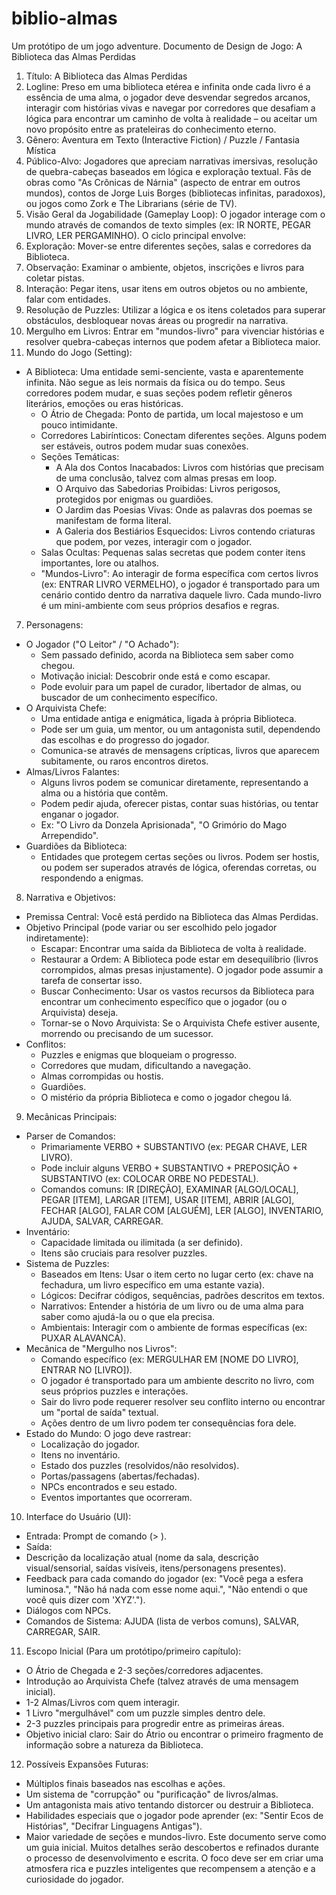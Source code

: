 # biblio-almas
Um protótipo de um jogo adventure.
Documento de Design de Jogo: A Biblioteca das Almas Perdidas
1. Título: A Biblioteca das Almas Perdidas
2. Logline:
Preso em uma biblioteca etérea e infinita onde cada livro é a essência de uma alma, o jogador deve desvendar segredos arcanos, interagir com histórias vivas e navegar por corredores que desafiam a lógica para encontrar um caminho de volta à realidade – ou aceitar um novo propósito entre as prateleiras do conhecimento eterno.
3. Gênero:
Aventura em Texto (Interactive Fiction) / Puzzle / Fantasia Mística
4. Público-Alvo:
Jogadores que apreciam narrativas imersivas, resolução de quebra-cabeças baseados em lógica e exploração textual. Fãs de obras como "As Crônicas de Nárnia" (aspecto de entrar em outros mundos), contos de Jorge Luis Borges (bibliotecas infinitas, paradoxos), ou jogos como Zork e The Librarians (série de TV).
5. Visão Geral da Jogabilidade (Gameplay Loop):
O jogador interage com o mundo através de comandos de texto simples (ex: IR NORTE, PEGAR LIVRO, LER PERGAMINHO). O ciclo principal envolve:
1.  Exploração: Mover-se entre diferentes seções, salas e corredores da Biblioteca.
2.  Observação: Examinar o ambiente, objetos, inscrições e livros para coletar pistas.
3.  Interação: Pegar itens, usar itens em outros objetos ou no ambiente, falar com entidades.
4.  Resolução de Puzzles: Utilizar a lógica e os itens coletados para superar obstáculos, desbloquear novas áreas ou progredir na narrativa.
5.  Mergulho em Livros: Entrar em "mundos-livro" para vivenciar histórias e resolver quebra-cabeças internos que podem afetar a Biblioteca maior.
6. Mundo do Jogo (Setting):
 * A Biblioteca: Uma entidade semi-senciente, vasta e aparentemente infinita. Não segue as leis normais da física ou do tempo. Seus corredores podem mudar, e suas seções podem refletir gêneros literários, emoções ou eras históricas.
   * O Átrio de Chegada: Ponto de partida, um local majestoso e um pouco intimidante.
   * Corredores Labirínticos: Conectam diferentes seções. Alguns podem ser estáveis, outros podem mudar suas conexões.
   * Seções Temáticas:
     * A Ala dos Contos Inacabados: Livros com histórias que precisam de uma conclusão, talvez com almas presas em loop.
     * O Arquivo das Sabedorias Proibidas: Livros perigosos, protegidos por enigmas ou guardiões.
     * O Jardim das Poesias Vivas: Onde as palavras dos poemas se manifestam de forma literal.
     * A Galeria dos Bestiários Esquecidos: Livros contendo criaturas que podem, por vezes, interagir com o jogador.
   * Salas Ocultas: Pequenas salas secretas que podem conter itens importantes, lore ou atalhos.
   * "Mundos-Livro": Ao interagir de forma específica com certos livros (ex: ENTRAR LIVRO VERMELHO), o jogador é transportado para um cenário contido dentro da narrativa daquele livro. Cada mundo-livro é um mini-ambiente com seus próprios desafios e regras.
7. Personagens:
 * O Jogador ("O Leitor" / "O Achado"):
   * Sem passado definido, acorda na Biblioteca sem saber como chegou.
   * Motivação inicial: Descobrir onde está e como escapar.
   * Pode evoluir para um papel de curador, libertador de almas, ou buscador de um conhecimento específico.
 * O Arquivista Chefe:
   * Uma entidade antiga e enigmática, ligada à própria Biblioteca.
   * Pode ser um guia, um mentor, ou um antagonista sutil, dependendo das escolhas e do progresso do jogador.
   * Comunica-se através de mensagens crípticas, livros que aparecem subitamente, ou raros encontros diretos.
 * Almas/Livros Falantes:
   * Alguns livros podem se comunicar diretamente, representando a alma ou a história que contêm.
   * Podem pedir ajuda, oferecer pistas, contar suas histórias, ou tentar enganar o jogador.
   * Ex: "O Livro da Donzela Aprisionada", "O Grimório do Mago Arrependido".
 * Guardiões da Biblioteca:
   * Entidades que protegem certas seções ou livros. Podem ser hostis, ou podem ser superados através de lógica, oferendas corretas, ou respondendo a enigmas.
8. Narrativa e Objetivos:
 * Premissa Central: Você está perdido na Biblioteca das Almas Perdidas.
 * Objetivo Principal (pode variar ou ser escolhido pelo jogador indiretamente):
   * Escapar: Encontrar uma saída da Biblioteca de volta à realidade.
   * Restaurar a Ordem: A Biblioteca pode estar em desequilíbrio (livros corrompidos, almas presas injustamente). O jogador pode assumir a tarefa de consertar isso.
   * Buscar Conhecimento: Usar os vastos recursos da Biblioteca para encontrar um conhecimento específico que o jogador (ou o Arquivista) deseja.
   * Tornar-se o Novo Arquivista: Se o Arquivista Chefe estiver ausente, morrendo ou precisando de um sucessor.
 * Conflitos:
   * Puzzles e enigmas que bloqueiam o progresso.
   * Corredores que mudam, dificultando a navegação.
   * Almas corrompidas ou hostis.
   * Guardiões.
   * O mistério da própria Biblioteca e como o jogador chegou lá.
9. Mecânicas Principais:
 * Parser de Comandos:
   * Primariamente VERBO + SUBSTANTIVO (ex: PEGAR CHAVE, LER LIVRO).
   * Pode incluir alguns VERBO + SUBSTANTIVO + PREPOSIÇÃO + SUBSTANTIVO (ex: COLOCAR ORBE NO PEDESTAL).
   * Comandos comuns: IR [DIREÇÃO], EXAMINAR [ALGO/LOCAL], PEGAR [ITEM], LARGAR [ITEM], USAR [ITEM], ABRIR [ALGO], FECHAR [ALGO], FALAR COM [ALGUÉM], LER [ALGO], INVENTARIO, AJUDA, SALVAR, CARREGAR.
 * Inventário:
   * Capacidade limitada ou ilimitada (a ser definido).
   * Itens são cruciais para resolver puzzles.
 * Sistema de Puzzles:
   * Baseados em Itens: Usar o item certo no lugar certo (ex: chave na fechadura, um livro específico em uma estante vazia).
   * Lógicos: Decifrar códigos, sequências, padrões descritos em textos.
   * Narrativos: Entender a história de um livro ou de uma alma para saber como ajudá-la ou o que ela precisa.
   * Ambientais: Interagir com o ambiente de formas específicas (ex: PUXAR ALAVANCA).
 * Mecânica de "Mergulho nos Livros":
   * Comando específico (ex: MERGULHAR EM [NOME DO LIVRO], ENTRAR NO [LIVRO]).
   * O jogador é transportado para um ambiente descrito no livro, com seus próprios puzzles e interações.
   * Sair do livro pode requerer resolver seu conflito interno ou encontrar um "portal de saída" textual.
   * Ações dentro de um livro podem ter consequências fora dele.
 * Estado do Mundo: O jogo deve rastrear:
   * Localização do jogador.
   * Itens no inventário.
   * Estado dos puzzles (resolvidos/não resolvidos).
   * Portas/passagens (abertas/fechadas).
   * NPCs encontrados e seu estado.
   * Eventos importantes que ocorreram.
10. Interface do Usuário (UI):
* Entrada: Prompt de comando (> ).
* Saída:
* Descrição da localização atual (nome da sala, descrição visual/sensorial, saídas visíveis, itens/personagens presentes).
* Feedback para cada comando do jogador (ex: "Você pega a esfera luminosa.", "Não há nada com esse nome aqui.", "Não entendi o que você quis dizer com 'XYZ'.").
* Diálogos com NPCs.
* Comandos de Sistema: AJUDA (lista de verbos comuns), SALVAR, CARREGAR, SAIR.
11. Escopo Inicial (Para um protótipo/primeiro capítulo):
* O Átrio de Chegada e 2-3 seções/corredores adjacentes.
* Introdução ao Arquivista Chefe (talvez através de uma mensagem inicial).
* 1-2 Almas/Livros com quem interagir.
* 1 Livro "mergulhável" com um puzzle simples dentro dele.
* 2-3 puzzles principais para progredir entre as primeiras áreas.
* Objetivo inicial claro: Sair do Átrio ou encontrar o primeiro fragmento de informação sobre a natureza da Biblioteca.
12. Possíveis Expansões Futuras:
* Múltiplos finais baseados nas escolhas e ações.
* Um sistema de "corrupção" ou "purificação" de livros/almas.
* Um antagonista mais ativo tentando distorcer ou destruir a Biblioteca.
* Habilidades especiais que o jogador pode aprender (ex: "Sentir Ecos de Histórias", "Decifrar Linguagens Antigas").
* Maior variedade de seções e mundos-livro.
Este documento serve como um guia inicial. Muitos detalhes serão descobertos e refinados durante o processo de desenvolvimento e escrita. O foco deve ser em criar uma atmosfera rica e puzzles inteligentes que recompensem a atenção e a curiosidade do jogador.
